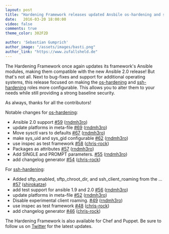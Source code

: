 ```yaml
---
layout: post
title: "Hardening Framework releases updated Ansbile os-hardening and ssh-hardening"
date:   2016-03-20 18:00:00
video: false
comments: true
theme_color: 302F2D

author: 'Sebastian Gumprich'
author_image: "/assets/images/basti.png"
author_link: "https://www.zufallsheld.de"
---
```


The Hardening Framework once again updates its framework's Ansible modules, making them compatible with the new Ansible 2.0 release!
But that's not all. Next to bug-fixes and support for additional operating systems, this release focused on making the [os-hardening](https://github.com/hardening-io/ansible-os-hardening) and [ssh-hardening](https://github.com/hardening-io/ansible-ssh-hardening) roles more configurable. This allows you to alter them to your needs while still providing a strong baseline security.

As always, thanks for all the contributors!

Notable changes for [os-hardening](https://github.com/hardening-io/ansible-os-hardening):

- Ansible 2.0 support [\#59](https://github.com/hardening-io/ansible-os-hardening/pull/59) ([rndmh3ro](https://github.com/rndmh3ro))
- update platforms in meta-file [\#69](https://github.com/hardening-io/ansible-os-hardening/pull/69) ([rndmh3ro](https://github.com/rndmh3ro))
- Move sysctl vars to defaults [\#67](https://github.com/hardening-io/ansible-os-hardening/pull/67) ([rndmh3ro](https://github.com/rndmh3ro))
- make sys\_uid and sys\_gid configurable [\#62](https://github.com/hardening-io/ansible-os-hardening/pull/62) ([rndmh3ro](https://github.com/rndmh3ro))
- use inspec as test framework [\#58](https://github.com/hardening-io/ansible-os-hardening/pull/58) ([chris-rock](https://github.com/chris-rock))
- Packages as attributes [\#57](https://github.com/hardening-io/ansible-os-hardening/pull/57) ([rndmh3ro](https://github.com/rndmh3ro))
- Add SINGLE and PROMPT parameters. [\#55](https://github.com/hardening-io/ansible-os-hardening/pull/55) ([rndmh3ro](https://github.com/rndmh3ro))
- add changelog generator [\#54](https://github.com/hardening-io/ansible-os-hardening/pull/54) ([chris-rock](https://github.com/chris-rock))


For [ssh-hardening](https://github.com/hardening-io/ansible-ssh-hardening):

- Added sftp\_enabled, sftp\_chroot\_dir, and ssh\_client\_roaming from the … [\#57](https://github.com/hardening-io/ansible-ssh-hardening/pull/57) ([shirokatze](https://github.com/shirokatze))
- add test support for ansible 1.9 and 2.0 [\#56](https://github.com/hardening-io/ansible-ssh-hardening/pull/56) ([rndmh3ro](https://github.com/rndmh3ro))
- update platforms in meta-file [\#52](https://github.com/hardening-io/ansible-ssh-hardening/pull/52) ([rndmh3ro](https://github.com/rndmh3ro))
- Disable experimental client roaming. [\#49](https://github.com/hardening-io/ansible-ssh-hardening/pull/49) ([rndmh3ro](https://github.com/rndmh3ro))
- use inspec as test framework [\#48](https://github.com/hardening-io/ansible-ssh-hardening/pull/48) ([chris-rock](https://github.com/chris-rock))
- add changelog generator [\#46](https://github.com/hardening-io/ansible-ssh-hardening/pull/46) ([chris-rock](https://github.com/chris-rock))

The Hardening Framework is also available for Chef and Puppet. Be sure to follow us on [Twitter](https://twitter.com/hardening_io) for the latest updates.
